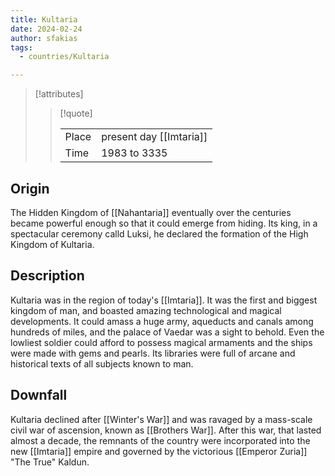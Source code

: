 ```yaml
---
title: Kultaria
date: 2024-02-24
author: sfakias
tags:
  - countries/Kultaria

---
```

> [!attributes]
> 
> > [!quote]
> >
> > | | |
> > | --- | --- |
> > | Place | present day [[Imtaria]] |
> > | Time | 1983 to 3335 |

## Origin

The Hidden Kingdom of [[Nahantaria]] eventually over the centuries became powerful enough so that it could emerge from hiding. Its king, in a spectacular ceremony calld Luksi, he declared the formation of the High Kingdom of Kultaria.

## Description

Kultaria was in the region of today's [[Imtaria]]. It was the first and biggest kingdom of man, and boasted amazing technological and magical developments. It could amass a huge army, aqueducts and canals among hundreds of miles, and the palace of Vaedar was a sight to behold. Even the lowliest soldier could afford to possess magical armaments and the ships were made with gems and pearls. Its libraries were full of arcane and historical texts of all subjects known to man.

## Downfall

Kultaria declined after [[Winter's War]] and was ravaged by a mass-scale civil war of ascension, known as [[Brothers War]]. After this war, that lasted almost a decade, the remnants of the country were incorporated into the new [[Imtaria]] empire and governed by the victorious [[Emperor Zuria]] "The True" Kaldun.